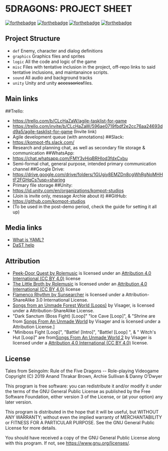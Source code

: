 5DRAGONS: PROJECT SHEET
=======================

[![forthebadge](https://forthebadge.com/images/badges/built-with-swag.svg)](https://forthebadge.com)
[![forthebadge](https://forthebadge.com/images/badges/made-with-c-sharp.svg)](https://forthebadge.com) [![forthebadge](https://forthebadge.com/images/badges/made-with-python.svg)](https://forthebadge.com)
[![forthebadge](https://forthebadge.com/images/badges/60-percent-of-the-time-works-every-time.svg)](https://forthebadge.com)


Project Structure
-----------------
- `def` Enemy, character and dialog definitions
- `graphics` Graphics files and sprites
- `logic` All the code and logic of the game
- `misc` Files with tentative inclusion in the project, off-repo links to said tentative inclusions, and maintanaince scripts.
- `sound` All audio and background tracks
- `unity` Unity and unity ~~accessories~~files.

Main links
----------

##Trello:
- https://trello.com/b/CLcHaZaW/agile-tasklist-for-game
- https://trello.com/invite/b/CLcHaZaW/596ae0719fbdf2e2cc76aa24693dd9a5/agile-tasklist-for-game (Invite link)
- Agile development queue (with annotations)
##Slack:
- https://kompot-tfs.slack.com/
- Research and planning chat, as well as secondary file storage & communication
##WhatsApp:
- https://chat.whatsapp.com/FMY3vHiqBRHIod3fdxCxbu
- Semi-formal chat, general purpose, intended primary communication channel
##Google Drive:
- https://drive.google.com/drive/folders/1GUgiy8EMZDn8cgWhRgNoMHHtF2FGHqCs?usp=sharing
- Primary file storage
##Unity:
- https://id.unity.com/en/organizations/kompot-studios
- (Join is invite only, message Archie about it)
##GitHub:
- https://github.com/kompot-studios
- (To be used in the post-demo period, check the guide for setting it all up)


Media links
-----------
- [What is YAML?](https://en.wikipedia.org/wiki/YAML)
- [DaST help](http://atlasjan.sdf.org/dl/dast-doc/dast.html)

Attribution
-----------

- [Peek-Door Quest by Rolemusic][peekdoor] is licensed under an [Attribution 4.0 International (CC BY 4.0)](https://creativecommons.org/licenses/by/4.0/) license
- [The Little Broth by Rolemusic][littlebroth] is licensed under an [Attribution 4.0 International (CC BY 4.0)](https://creativecommons.org/licenses/by/4.0/) license
- [Flamenco Rhythm by Sunsearcher][flamenco1] is licensed under a Attribution-ShareAlike 3.0 International License.
- [Songs from an Unmade Forest World (Loops)][forestworld] by Visager, is licensed under a Attribution-ShareAlike License.
- "Dark Sanctum (Boss Fight) [Loop]" "Ice Cave [Loop]", & "Shrine are from [Songs From An Unmade World][unmadeworld] by Visager and is licensed under a Attribution License.]
- "Miniboss Fight [Loop]", "Battle! [Intro]", "Battle! [Loop] ", & " Witch's Hut [Loop]" are from[Songs From An Unmade World 2][unmadeworld2] by Visager is licensed under a [Attribution 4.0 International (CC BY 4.0)](https://creativecommons.org/licenses/by/4.0/) license.

[peekdoor]: http://freemusicarchive.org/music/Rolemusic/~/Peek-Door_Quest
[littlebroth]: http://freemusicarchive.org/music/Rolemusic/The_Black_Dot/09_rolemusic_-_the_little_broth
[flamenco1]: http://freemusicarchive.org/music/Sunsearcher/Sunsearcher_Spirit/05_-_Flamenco_Rhythm
[unmadeworld]: https://freemusicarchive.org/music/Visager/Songs_From_An_Unmade_World/
[unmadeworld2]: https://freemusicarchive.org/music/Visager/Songs_From_An_Unmade_World_2/
[forestworld]: https://freemusicarchive.org/music/Visager/Songs_from_an_Unmade_Forest_World/

License
-------

Tales from Seingolm: Rule of the Five Dragons -- Role-playing Videogame
Copyright (C) 2019  Anand Thrakar Brown, Archie Sullivan & Danny O'Dwyer

This program is free software: you can redistribute it and/or modify
it under the terms of the GNU General Public License as published by
the Free Software Foundation, either version 3 of the License, or
(at your option) any later version.

This program is distributed in the hope that it will be useful,
but WITHOUT ANY WARRANTY; without even the implied warranty of
MERCHANTABILITY or FITNESS FOR A PARTICULAR PURPOSE.  See the
GNU General Public License for more details.

You should have received a copy of the GNU General Public License
along with this program.  If not, see <https://www.gnu.org/licenses/>.
